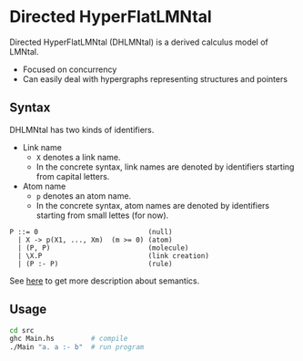 # Directed HyperFlatLMNtal

Directed HyperFlatLMNtal (DHLMNtal) is a derived calculus model of LMNtal.

- Focused on concurrency
- Can easily deal with hypergraphs representing structures and pointers

## Syntax
DHLMNtal has two kinds of identifiers.

- Link name
  - `X` denotes a link name.
  - In the concrete syntax, link names are denoted by identifiers starting from capital letters.
- Atom name
  - `p` denotes an atom name.
  - In the concrete syntax, atom names are denoted by identifiers starting from small lettes (for now).

```
P ::= 0                           (null)
  | X -> p(X1, ..., Xm)  (m >= 0) (atom)
  | (P, P)                        (molecule)
  | \X.P                          (link creation)
  | (P :- P)                      (rule)
```

See [here](https://github.com/sano-jin/vertex/blob/master/semantics.md) to get more description about semantics.

## Usage

```bash
cd src
ghc Main.hs         # compile
./Main "a. a :- b"  # run program
```



